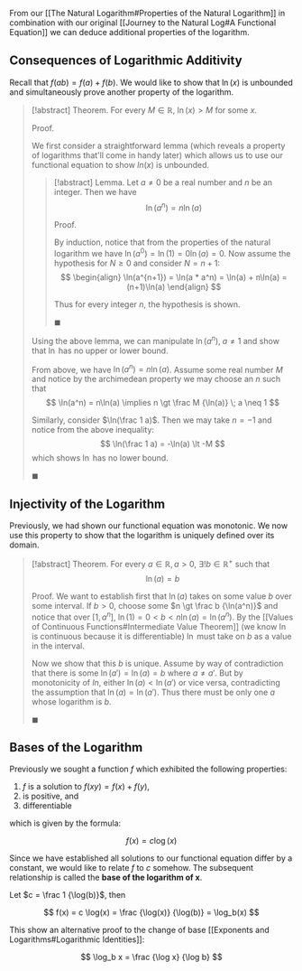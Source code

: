 
From our [[The Natural Logarithm#Properties of the Natural Logarithm]] in combination with our original [[Journey to the Natural Log#A Functional Equation]] we can deduce additional properties of the logarithm.

## Consequences of Logarithmic Additivity

Recall that $f(ab) = f(a) + f(b)$. We would like to show that $\ln(x)$ is unbounded and simultaneously prove another property of the logarithm.

> [!abstract] Theorem.
> For every $M \in \mathbb{R}$, $\ln(x) \gt M$ for some $x$.
> 
> Proof. 
> 
> We first consider a straightforward lemma (which reveals a property of logarithms that'll come in handy later) which allows us to use our functional equation to show $ln(x)$ is unbounded.
> 
>> [!abstract] Lemma.
>> Let $a \neq 0$ be a real number and $n$ be an integer. Then we have
>> $$
>> \ln(a^n) = n \ln(a)
>> $$
>> 
>> Proof.
>> 
>> By induction, notice that from the properties of the natural logarithm we have $\ln(a^0) = \ln(1) = 0 \ln(a) = 0$. Now assume the hypothesis for $N \geqslant 0$ and consider $N = n + 1$:
>> $$
>> \begin{align}
>> \ln(a^{n+1}) = \ln(a * a^n) = \ln(a) + n\ln(a) = (n+1)\ln(a)
>> \end{align}
>> $$
>> 
>> Thus for every integer $n$, the hypothesis is shown.
>> 
>> $\blacksquare$
>
>Using the above lemma, we can manipulate $\ln(a^n), \; a \neq 1$ and show that $\ln$ has no upper or lower bound.
>
> From above, we have $\ln(a^n) = n\ln(a)$. Assume some real number $M$ and notice by the archimedean property we may choose an $n$ such that
> $$
> \ln(a^n) = n\ln(a) \implies n \gt \frac M {\ln(a)} \; a \neq 1
> $$
> 
> Similarly, consider $\ln(\frac 1 a)$. Then we may take $n = -1$ and notice from the above inequality:
> $$
> \ln(\frac 1 a) = -\ln(a) \lt -M
> $$
> which shows $\ln$ has no lower bound.
> 
> $\blacksquare$

## Injectivity of the Logarithm

Previously, we had shown our functional equation was monotonic. We now use this property to show that the logarithm is uniquely defined over its domain.

> [!abstract] Theorem.
> For every $a \in \mathbb{R}, a \gt 0$, $\exists! b \in \mathbb{R}^+$ such that
> $$
> \ln(a) = b
> $$
> 
> Proof.
> We want to establish first that $\ln(a)$ takes on some value $b$ over some interval. If $b \gt 0$, choose some $n \gt \frac b {\ln(a^n)}$ and notice that over $[1, a^n]$, $\ln(1) = 0 \lt b \lt n\ln(a) = \ln(a^n)$. By the [[Values of Continuous Functions#Intermediate Value Theorem]] (we know $\ln$ is continuous because it is differentiable) $\ln$ must take on $b$ as a value in the interval.
> 
> Now we show that this $b$ is unique. Assume by way of contradiction that there is some $\ln(a') = \ln(a) = b$ where $a \neq a'$. But by monotonicity of $ln$, either $\ln(a) \lt \ln(a')$ or vice versa, contradicting the assumption that $\ln(a) = \ln(a')$. Thus there must be only one $a$ whose logarithm is $b$.
> 
> $\blacksquare$

## Bases of the Logarithm

Previously we sought a function $f$ which exhibited the following properties:

1. $f$ is a solution to $f(xy) = f(x) + f(y)$,
2. is positive, and
3. differentiable

which is given by the formula:

$$
f(x) = c \log(x)
$$

Since we have established all solutions to our functional equation differ by a constant, we would like to relate $f$ to $c$ somehow. The subsequent relationship is called the **base of the logarithm of x**.

Let $c = \frac 1 {\log(b)}$, then

$$
f(x) = c \log(x) = \frac {\log(x)} {\log(b)} = \log_b(x)
$$

This show an alternative proof to the change of base [[Exponents and Logarithms#Logarithmic Identities]]:

$$
\log_b x = \frac {\log x} {\log b}
$$